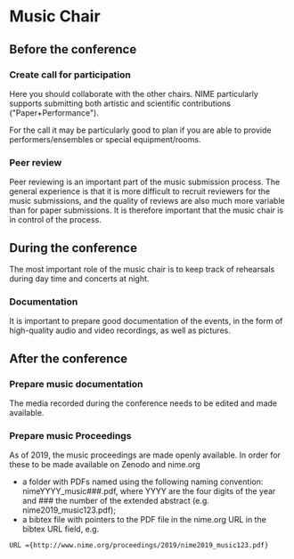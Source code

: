 # Music Chair


## Before the conference


### Create call for participation

Here you should collaborate with the other chairs. NIME particularly supports submitting both artistic and scientific contributions ("Paper+Performance").

For the call it may be particularly good to plan if you are able to provide performers/ensembles or special equipment/rooms.


### Peer review

Peer reviewing is an important part of the music submission process. The general experience is that it is more difficult to recruit reviewers for the music submissions, and the quality of reviews are also much more variable than for paper submissions. It is therefore important that the music chair is in control of the process. 


## During the conference

The most important role of the music chair is to keep track of rehearsals during day time and concerts at night.


### Documentation

It is important to prepare good documentation of the events, in the form of high-quality audio and video recordings, as well as pictures.


## After the conference



### Prepare music documentation

The media recorded during the conference needs to be edited and made available.

### Prepare music Proceedings

As of 2019, the music proceedings are made openly available. In order for these to be made available on Zenodo and nime.org

- a folder with PDFs named using the following naming convention: nimeYYYY_music###.pdf, where YYYY are the four digits of the year and ### the number of the extended abstract (e.g. nime2019_music123.pdf);
- a bibtex file with pointers to the PDF file in the nime.org URL in the bibtex URL field, e.g. 
```
URL ={http://www.nime.org/proceedings/2019/nime2019_music123.pdf} 
